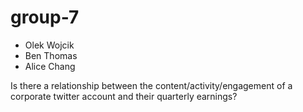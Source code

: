 # group-7

- Olek Wojcik
- Ben Thomas
- Alice Chang

Is there a relationship between the content/activity/engagement of a corporate twitter account and their quarterly earnings?

